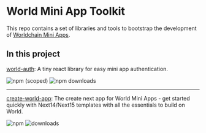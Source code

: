 # World Mini App Toolkit

This repo contains a set of libraries and tools to bootstrap the development of [Worldchain Mini Apps](https://docs.world.org/mini-apps).

## In this project

[world-auth](https://github.com/rabani-to/world/tree/master/packages/world-auth): A tiny react library for easy mini app authentication.

![npm (scoped)](https://img.shields.io/npm/v/@radish-la/world-auth)
![npm downloads](https://img.shields.io/npm/dm/@radish-la/world-auth)

---

[create-world-app](https://github.com/rabani-to/world/tree/master/packages/create-world-app): The create next app for World Mini Apps - get started quickly with Next14/Next15 templates with all the essentials to build on World.

![npm](https://img.shields.io/npm/v/create-world-app)
![downloads](https://img.shields.io/npm/dm/create-world-app)
